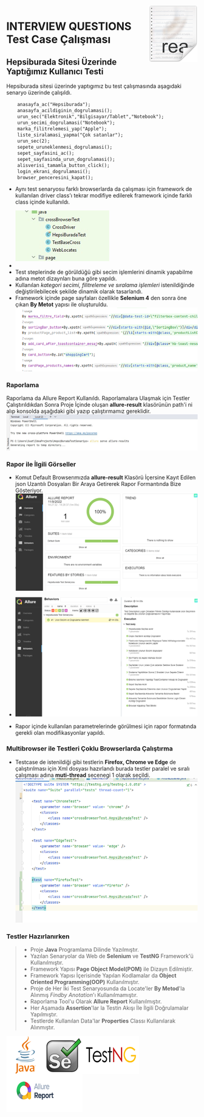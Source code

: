 
<img src="pngs/icon.png" align="right" />

# INTERVIEW QUESTIONS Test Case Çalışması
## Hepsiburada Sitesi Üzerinde Yaptığımız Kullanıcı Testi
<p> Hepsiburada sitesi üzerinde yaptıgımız bu test çalışmasında aşagıdaki senaryo üzerinde çalışıldı.

        anasayfa_ac("Hepsiburada");
        anasayfa_acildiginin_dogrulamasi();
        urun_sec("Elektronik","Bilgisayar/Tablet","Notebook");
        urun_secimi_dogrulamasi("Notebook");
        marka_filitrelemesi_yap("Apple");
        liste_siralamasi_yapma("Çok satanlar");
        urun_sec(2);
        sepete_uruneklenmesi_dogrulamasi();
        sepet_sayfasini_ac();
        sepet_sayfasinda_urun_dogrulamasi();
        alisverisi_tamamla_button_click();
        login_ekrani_dogrulamasi();
        browser_penceresini_kapat();

- Aynı test senaryosu farklı browserlarda da çalışması için framework de kullanılan driver class'ı tekrar modifiye edilerek 
framework içinde farklı class içinde kullanıldı. </p>
![crossBrowser](pngs/crosPages.jpg "Crossbrowser Testi İçin Framework İçinde Yapılan Modifikasyon")
- 
- Test steplerinde de görüldüğü gibi secim işlemlerini dinamik yapabilme adına metot dizaynları buna göre yapıldı.
- Kullanılan *kategori secimi, filitreleme ve sıralama işlemleri* istenildiğinde değiştirilebilecek şekilde dinamik olarak tasarlandı.
- Framework içinde page sayfaları özellikle **Selenium 4** den sonra öne çıkan **By Metot** yapısı ile oluşturuldu.
![Page Class](pngs/pageLocates.png "Page Class'ı By metot yapısı ile oluşturuldu")

### Raporlama
Raporlama da Allure Report Kullanıldı. Raporlamalara Ulaşmak için Testler Çalıştırıldıkdan Sonra Proje İçinde oluşan **allure-result**
klasörünün path'i ni alıp konsolda aşağıdaki gibi yazıp çalıştırmamız gereklidir.
![Report](/pngs/openReport.jpg "Raporu Konsolda Komut Yazarak Açıyoruz.")

### Rapor ile İlgili Görseller
- Komut Default Browserımızda **allure-result** Klasörü İçersine Kayıt Edilen json Uzantılı Dosyaları Bir Araya Getirerek
  Rapor Formantında Bize Gösteriyor.
  ![Report1](/pngs/rapor1.png "Raporu Görseli")
- 
  ![Report2](/pngs/rapor2.png "Raporu Görseli")

- Rapor içinde kullanılan parametrelerinde görülmesi için rapor formatında gerekli olan modifikasyonlar yapıldı.

### Multibrowser ile Testleri Çoklu Browserlarda Çalıştırma
- Testcase de istenildiği gibi testlerin **Firefox, Chrome ve Edge** de çalıştırılması için 
Xml dosyası hazırlandı burada testler paralel ve sıralı çalışması adına **muti-thread** secenegi 1 olarak seçildi.
![MultiBrowser](pngs/MultiBrowser.png "Çoklu Browserda Testimizi Çalıştırmak İçin Düzenledigimiz Xml Dosya Yapısı ")


### Testler Hazırlanırken

> - Proje **Java** Programlama Dilinde Yazılmıştır.
> - Yazılan Senaryolar da Web de **Selenium** ve **TestNG** Framework'ü Kullanılmıştır.
> - Framework Yapısı **Page Object Model(POM)** ile Dizayn Edilmiştir.
> - Framework Yapısı İçerisinde Yapılan Kodlamalar da **Object Oriented Programming(OOP)** Kullanılmıştır.
> - Proje de Her İki Test Senaryosunda da  Locate'ler **By Metod**'la Alınmış _Findby Anotation_'ı Kullanılmamıştır.
> - Raporlama Tool'u Olarak **Allure Report** Kullanılmıştır.
> - Her Aşamada **Assertion**'lar la Testin Akışı İle İlgili Doğrulamalar Yapılmıştır.
> - Testlerde Kullanılan Data'lar **Properties** Classı Kullanılarak Alınmıştır.




<img src="pngs/java.png" width="100px" height="100px" padding=10px align="left" />
<img src="pngs/selenium.png" width="100px" height="100px" padding=10px align="left" />
<img src="pngs/testng.png" width="150px" height="100px" padding=10px align="left" />
<img src="pngs/allureReport.png" width="200px" height="100px" padding=10px  align="left" />
